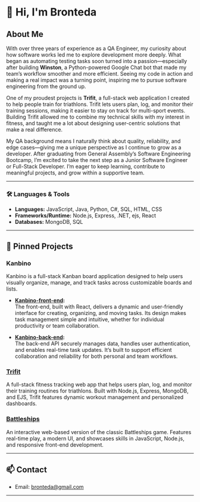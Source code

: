 # 👋 Hi, I'm Bronteda

## About Me

With over three years of experience as a QA Engineer, my curiosity about how software works led me to explore development more deeply. What began as automating testing tasks soon turned into a passion—especially after building **Winston**, a Python-powered Google Chat bot that made my team’s workflow smoother and more efficient. Seeing my code in action and making a real impact was a turning point, inspiring me to pursue software engineering from the ground up.

One of my proudest projects is **Trifit**, a full-stack web application I created to help people train for triathlons. Trifit lets users plan, log, and monitor their training sessions, making it easier to stay on track for multi-sport events. Building Trifit allowed me to combine my technical skills with my interest in fitness, and taught me a lot about designing user-centric solutions that make a real difference.

My QA background means I naturally think about quality, reliability, and edge cases—giving me a unique perspective as I continue to grow as a developer. After graduating from General Assembly’s Software Engineering Bootcamp, I’m excited to take the next step as a Junior Software Engineer or Full-Stack Developer. I’m eager to keep learning, contribute to meaningful projects, and grow within a supportive team.

---

### 🛠️ Languages & Tools

- **Languages:** JavaScript, Java, Python, C#, SQL, HTML, CSS
- **Frameworks/Runtime:** Node.js, Express, .NET, ejs, React
- **Databases:** MongoDB, SQL

---

## 📌 Pinned Projects

### Kanbino

Kanbino is a full-stack Kanban board application designed to help users visually organize, manage, and track tasks across customizable boards and lists.

- **[Kanbino-front-end](https://github.com/Bronteda/Kanbino-front-end):**  
  The front-end, built with React, delivers a dynamic and user-friendly interface for creating, organizing, and moving tasks. Its design makes task management simple and intuitive, whether for individual productivity or team collaboration.

- **[Kanbino-back-end](https://github.com/Bronteda/Kanbino-back-end):**  
  The back-end API securely manages data, handles user authentication, and enables real-time task updates. It’s built to support efficient collaboration and reliability for both personal and team workflows.
  
### [Trifit](https://github.com/Bronteda/TRIFIT)
A full-stack fitness tracking web app that helps users plan, log, and monitor their training routines for triathlons. Built with Node.js, Express, MongoDB, and EJS, Trifit features dynamic workout management and personalized dashboards.

### [Battleships](https://github.com/Bronteda/battleships)
An interactive web-based version of the classic Battleships game. Features real-time play, a modern UI, and showcases skills in JavaScript, Node.js, and responsive front-end development.

---

## 📫 Contact

- Email: [bronteda@gmail.com](mailto:bronteda@gmail.com)

---
